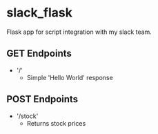 # slack_flask
Flask app for script integration with my slack team.

## GET Endpoints
- '/'
  - Simple 'Hello World' response

## POST Endpoints
- '/stock'
  - Returns stock prices
